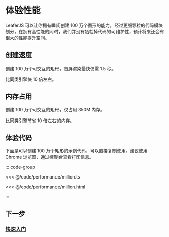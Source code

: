 # 体验性能

LeaferJS 可以让你拥有瞬间创建 100 万个图形的能力。经过更细颗粒的代码模块划分，在拥有高性能的同时，我们并没有牺牲掉代码的可维护性，预计将来还会有很大的性能提升空间。

## 创建速度

创建 100 万个可交互的矩形，首屏渲染最快仅需 1.5 秒。

比同类引擎快 10 倍左右。

## 内存占用

创建 100 万个可交互的矩形，仅占用 350M 内存。

比同类引擎节省 10 倍左右的内存。

## 体验代码

下面是可以创建 100 万个矩形的示例代码，可以直接复制使用。建议使用 Chrome 浏览器，通过控制台查看打印信息。

::: code-group

<<< @/code/performance/million.ts

<<< @/code/performance/million.html

:::

## 下一步

### [快速入门](/guide/basic/leafer)
